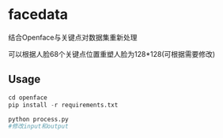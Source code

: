# facedata
结合Openface与关键点对数据集重新处理

可以根据人脸68个关键点位置重塑人脸为128*128(可根据需要修改)

## Usage

```python
cd openface
pip install -r requirements.txt

python process.py
#修改input和output
```

